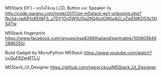M5Stack EP.1 – มาเริ่มใช้งาน LCD, Button และ Speaker กัน
http://code.isaranu.com/node/2017/iot-m5stack-ep1-unboxing.php?fbclid=IwAR1oKEtNFS_u7DY1Oy5W0USg29Q4lutG9lliu4iO_yZqiEMKD53s1XlS4Tw

M5Stack fingerprint
https://www.facebook.com/groups/esp8266thailand/permalink/1006056492886250/

Build Gadget by MicroPython M5Stack
https://www.youtube.com/watch?v=QuF62w4fTLU

M5Stack_UI_Designer
https://github.com/nepycckuu/M5Stack_UI_Designer